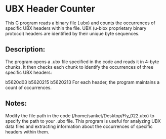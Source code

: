 # UBX Header Counter
This C program reads a binary file (.ubx) and counts the occurrences of specific UBX headers within the file. UBX (u-blox proprietary binary protocol) headers are identified by their unique byte sequences.

## Description:
The program opens a .ubx file specified in the code and reads it in 4-byte chunks. It then checks each chunk to identify the occurrences of three specific UBX headers:

b5620d03
b5620215
b5620213
For each header, the program maintains a count of occurrences.

## Notes:
Modify the file path in the code (/home/sanket/Desktop/Fly_022.ubx) to specify the path to your .ubx file.
This program is useful for analyzing UBX data files and extracting information about the occurrences of specific headers within them.
